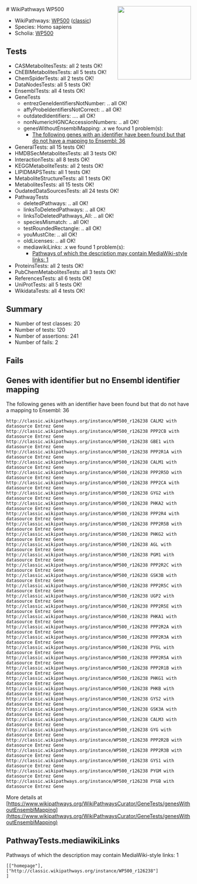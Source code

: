 <img style="float: right; width: 200px" src="https://upload.wikimedia.org/wikipedia/commons/thumb/8/83/Wplogo_with_text_500.png/640px-Wplogo_with_text_500.png" />
# WikiPathways WP500

* WikiPathways: [WP500](https://wikipathways.org/pathways/WP500) ([classic](https://classic.wikipathways.org/instance/WP500))
* Species: Homo sapiens
* Scholia: [WP500](https://scholia.toolforge.org/wikipathways/WP500)
## Tests
* CASMetabolitesTests: all 2 tests OK!
* ChEBIMetabolitesTests: all 5 tests OK!
* ChemSpiderTests: all 2 tests OK!
* DataNodesTests: all 5 tests OK!
* EnsemblTests: all 4 tests OK!
* GeneTests
    * entrezGeneIdentifiersNotNumber: .. all OK!
    * affyProbeIdentifiersNotCorrect: .. all OK!
    * outdatedIdentifiers: .... all OK!
    * nonNumericHGNCAccessionNumbers: .. all OK!
    * genesWithoutEnsemblMapping: .x we found 1 problem(s):
        * [The following genes with an identifier have been found but that do not have a mapping to Ensembl: 36](#c4e54351)
* GeneralTests: all 15 tests OK!
* HMDBSecMetabolitesTests: all 3 tests OK!
* InteractionTests: all 8 tests OK!
* KEGGMetaboliteTests: all 2 tests OK!
* LIPIDMAPSTests: all 1 tests OK!
* MetaboliteStructureTests: all 1 tests OK!
* MetabolitesTests: all 15 tests OK!
* OudatedDataSourcesTests: all 24 tests OK!
* PathwayTests
    * deletedPathways: .. all OK!
    * linksToDeletedPathways: .. all OK!
    * linksToDeletedPathways_All: .. all OK!
    * speciesMismatch: .. all OK!
    * testRoundedRectangle: .. all OK!
    * youMustCite: .. all OK!
    * oldLicenses: .. all OK!
    * mediawikiLinks: .x we found 1 problem(s):
        * [Pathways of which the description may contain MediaWiki-style links: 1](#da69cf45)
* ProteinsTests: all 2 tests OK!
* PubChemMetabolitesTests: all 3 tests OK!
* ReferencesTests: all 6 tests OK!
* UniProtTests: all 5 tests OK!
* WikidataTests: all 4 tests OK!


## Summary

* Number of test classes: 20
* Number of tests: 120
* Number of assertions: 241
* Number of fails: 2

## Fails

<a name="c4e54351" />

## Genes with identifier but no Ensembl identifier mapping

The following genes with an identifier have been found but that do not have a mapping to Ensembl: 36
```
http://classic.wikipathways.org/instance/WP500_r126238 CALM2 with datasource Entrez Gene
http://classic.wikipathways.org/instance/WP500_r126238 PPP2CB with datasource Entrez Gene
http://classic.wikipathways.org/instance/WP500_r126238 GBE1 with datasource Entrez Gene
http://classic.wikipathways.org/instance/WP500_r126238 PPP2R1A with datasource Entrez Gene
http://classic.wikipathways.org/instance/WP500_r126238 CALM1 with datasource Entrez Gene
http://classic.wikipathways.org/instance/WP500_r126238 PPP2R5D with datasource Entrez Gene
http://classic.wikipathways.org/instance/WP500_r126238 PPP2CA with datasource Entrez Gene
http://classic.wikipathways.org/instance/WP500_r126238 GYG2 with datasource Entrez Gene
http://classic.wikipathways.org/instance/WP500_r126238 PHKA2 with datasource Entrez Gene
http://classic.wikipathways.org/instance/WP500_r126238 PPP2R4 with datasource Entrez Gene
http://classic.wikipathways.org/instance/WP500_r126238 PPP2R5B with datasource Entrez Gene
http://classic.wikipathways.org/instance/WP500_r126238 PHKG2 with datasource Entrez Gene
http://classic.wikipathways.org/instance/WP500_r126238 AGL with datasource Entrez Gene
http://classic.wikipathways.org/instance/WP500_r126238 PGM1 with datasource Entrez Gene
http://classic.wikipathways.org/instance/WP500_r126238 PPP2R2C with datasource Entrez Gene
http://classic.wikipathways.org/instance/WP500_r126238 GSK3B with datasource Entrez Gene
http://classic.wikipathways.org/instance/WP500_r126238 PPP2R5C with datasource Entrez Gene
http://classic.wikipathways.org/instance/WP500_r126238 UGP2 with datasource Entrez Gene
http://classic.wikipathways.org/instance/WP500_r126238 PPP2R5E with datasource Entrez Gene
http://classic.wikipathways.org/instance/WP500_r126238 PHKA1 with datasource Entrez Gene
http://classic.wikipathways.org/instance/WP500_r126238 PPP2R2A with datasource Entrez Gene
http://classic.wikipathways.org/instance/WP500_r126238 PPP2R3A with datasource Entrez Gene
http://classic.wikipathways.org/instance/WP500_r126238 PYGL with datasource Entrez Gene
http://classic.wikipathways.org/instance/WP500_r126238 PPP2R5A with datasource Entrez Gene
http://classic.wikipathways.org/instance/WP500_r126238 PPP2R1B with datasource Entrez Gene
http://classic.wikipathways.org/instance/WP500_r126238 PHKG1 with datasource Entrez Gene
http://classic.wikipathways.org/instance/WP500_r126238 PHKB with datasource Entrez Gene
http://classic.wikipathways.org/instance/WP500_r126238 GYS2 with datasource Entrez Gene
http://classic.wikipathways.org/instance/WP500_r126238 GSK3A with datasource Entrez Gene
http://classic.wikipathways.org/instance/WP500_r126238 CALM3 with datasource Entrez Gene
http://classic.wikipathways.org/instance/WP500_r126238 GYG with datasource Entrez Gene
http://classic.wikipathways.org/instance/WP500_r126238 PPP2R2B with datasource Entrez Gene
http://classic.wikipathways.org/instance/WP500_r126238 PPP2R3B with datasource Entrez Gene
http://classic.wikipathways.org/instance/WP500_r126238 GYS1 with datasource Entrez Gene
http://classic.wikipathways.org/instance/WP500_r126238 PYGM with datasource Entrez Gene
http://classic.wikipathways.org/instance/WP500_r126238 PYGB with datasource Entrez Gene
```

More details at [https://www.wikipathways.org/WikiPathwaysCurator/GeneTests/genesWithoutEnsemblMapping](https://www.wikipathways.org/WikiPathwaysCurator/GeneTests/genesWithoutEnsemblMapping)

<a name="da69cf45" />

## PathwayTests.mediawikiLinks

Pathways of which the description may contain MediaWiki-style links: 1
```
[["homepage"],
["http://classic.wikipathways.org/instance/WP500_r126238"]
]
```

